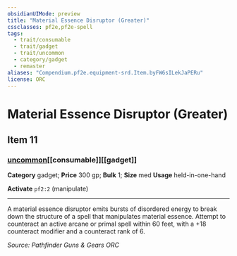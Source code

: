 ```yaml
---
obsidianUIMode: preview
title: "Material Essence Disruptor (Greater)"
cssclasses: pf2e,pf2e-spell
tags:
  - trait/consumable
  - trait/gadget
  - trait/uncommon
  - category/gadget
  - remaster
aliases: "Compendium.pf2e.equipment-srd.Item.byFW6sILekJaPERu"
license: ORC
---
```

# Material Essence Disruptor (Greater)
## Item 11
### [uncommon](uncommon "Uncommon Rarity Trait")[[consumable]][[gadget]]

**Category** gadget; 
**Price** 300 gp; 
**Bulk** 1; **Size** med
**Usage** held-in-one-hand

**Activate** `pf2:2` (manipulate)

* * *

A material essence disruptor emits bursts of disordered energy to break down the structure of a spell that manipulates material essence. Attempt to counteract an active arcane or primal spell within 60 feet, with a +18 counteract modifier and a counteract rank of 6.

*Source: Pathfinder Guns & Gears*
*ORC*